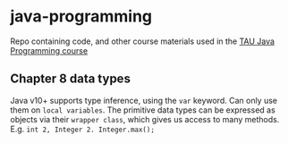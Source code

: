 # java-programming

Repo containing code, and other course materials used in the [TAU Java Programming course](https://testautomationu.applitools.com/java-programming-course/)


## Chapter 8 data types

Java v10+ supports type inference, using the `var` keyword. Can only use them on `local variables`.
The primitive data types can be expressed as objects via their `wrapper class`, which gives us access to many methods. E.g. `int 2, Integer 2. Integer.max();`



